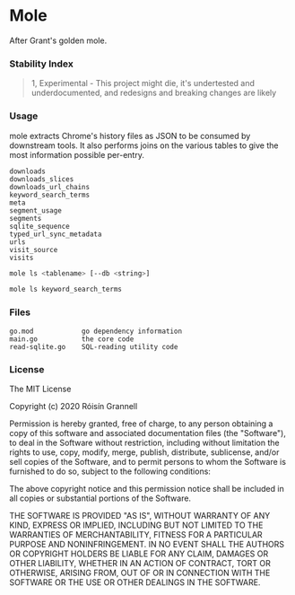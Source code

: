 # Mole

After Grant's golden mole.

### Stability Index

> 1, Experimental - This project might die, it's undertested and underdocumented, and redesigns and breaking changes are likely

### Usage

mole extracts Chrome's history files as JSON to be consumed by downstream tools. It also performs joins on the various tables to give the most information possible per-entry.



```
downloads
downloads_slices
downloads_url_chains
keyword_search_terms
meta
segment_usage
segments
sqlite_sequence
typed_url_sync_metadata
urls
visit_source
visits
```
```sh
mole ls <tablename> [--db <string>]
```
```sh
mole ls keyword_search_terms
```

### Files

```
go.mod            go dependency information
main.go           the core code
read-sqlite.go    SQL-reading utility code
```

### License

The MIT License

Copyright (c) 2020 Róisín Grannell

Permission is hereby granted, free of charge, to any person obtaining a copy of this software and associated documentation files (the "Software"), to deal in the Software without restriction, including without limitation the rights to use, copy, modify, merge, publish, distribute, sublicense, and/or sell copies of the Software, and to permit persons to whom the Software is furnished to do so, subject to the following conditions:

The above copyright notice and this permission notice shall be included in all copies or substantial portions of the Software.

THE SOFTWARE IS PROVIDED "AS IS", WITHOUT WARRANTY OF ANY KIND, EXPRESS OR IMPLIED, INCLUDING BUT NOT LIMITED TO THE WARRANTIES OF MERCHANTABILITY, FITNESS FOR A PARTICULAR PURPOSE AND NONINFRINGEMENT. IN NO EVENT SHALL THE AUTHORS OR COPYRIGHT HOLDERS BE LIABLE FOR ANY CLAIM, DAMAGES OR OTHER LIABILITY, WHETHER IN AN ACTION OF CONTRACT, TORT OR OTHERWISE, ARISING FROM, OUT OF OR IN CONNECTION WITH THE SOFTWARE OR THE USE OR OTHER DEALINGS IN THE SOFTWARE.

